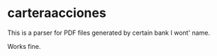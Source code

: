 # carteraacciones

This is a parser for PDF files generated by certain bank I wont' name.

Works fine.

